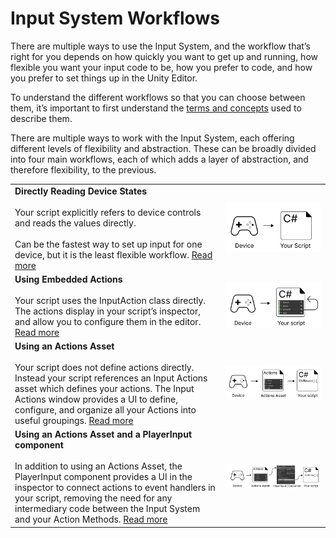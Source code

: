 
# Input System Workflows

There are multiple ways to use the Input System, and the workflow that’s right for you depends on how quickly you want to get up and running, how flexible you want your input code to be, how you prefer to code, and how you prefer to set things up in the Unity Editor.

To understand the different workflows so that you can choose between them, it’s important to first understand the [terms and concepts](Concepts) used to describe them.

There are multiple ways to work with the Input System, each offering different levels of flexibility and abstraction. These can be broadly divided into four main workflows, each of which adds a layer of abstraction, and therefore flexibility, to the previous.

|   |   |
|---|---|
|**Directly Reading Device States**<br/><br/>Your script explicitly refers to device controls and reads the values directly.<br/><br/>Can be the fastest way to set up input for one device, but it is the least flexible workflow. [Read more](./Workflow-Direct) |![image alt text](Images/Workflow-Direct.svg)|
|**Using Embedded Actions**<br/><br/>Your script uses the InputAction class directly. The actions display in your script’s inspector, and allow you to configure them in the editor. [Read more](./Workflow-Embedded)|![image alt text](Images/Workflow-Embedded.svg)|
|**Using an Actions Asset**<br/><br/>Your script does not define actions directly. Instead your script references an Input Actions asset which defines your actions. The Input Actions window provides a UI to define, configure, and organize all your Actions into useful groupings. [Read more](./Workflow-ActionsAsset)|![image alt text](Images/Workflow-ActionsAsset.svg)|
|**Using an Actions Asset and a  PlayerInput component**<br/><br/>In addition to using an Actions Asset, the PlayerInput component provides a UI in the inspector to connect actions to event handlers in your script, removing the need for any intermediary code between the Input System and your Action Methods. [Read more](./Workflow-PlayerInput)|![image alt text](Images/Workflow-PlayerInput.svg)|

